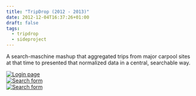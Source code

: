 ```yaml
---
title: "TripDrop (2012 - 2013)"
date: 2012-12-04T16:37:26+01:00
draft: false
tags: 
  - tripdrop
  - sideproject
---
```


A search-maschine mashup that aggregated trips from major carpool sites at that time to presented that normalized data in a central, searchable way.


<a href="/blog/tripdrop-login.png">![Login page](/blog/tripdrop-login.thumb.png)</a>
<br>
<a href="/blog/tripdrop-searchform.png">![Search form](/blog/tripdrop-searchform.thumb.png)</a>
<br>
<a href="/blog/tripdrop-searchresults.png">![Search form](/blog/tripdrop-searchresults.thumb.png)</a>
